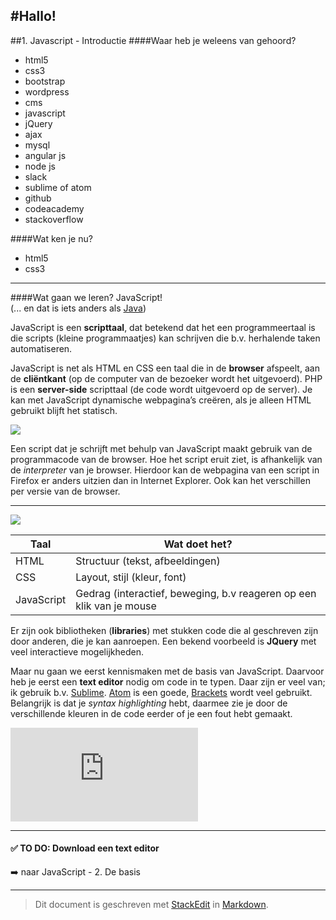 #Hallo!
---
##1. Javascript - Introductie 
####Waar heb je weleens van gehoord?
- html5
- css3
- bootstrap
- wordpress
- cms
- javascript
- jQuery
- ajax
- mysql
- angular js
- node js
- slack
- sublime of atom
- github
- codeacademy
- stackoverflow

####Wat ken je nu?
- html5
- css3

---

####Wat gaan we leren? JavaScript!  
(... en dat is iets anders als [Java](https://nl.wikipedia.org/wiki/Java_%28programmeertaal%29))

JavaScript is een **scripttaal**, dat betekend dat het een programmeertaal is die scripts (kleine programmaatjes) kan schrijven die b.v. herhalende taken automatiseren.

JavaScript is net als HTML en CSS een taal die in de **browser** afspeelt, aan de **cliëntkant** (op de computer van de bezoeker wordt het uitgevoerd). 
PHP is een **server-side** scripttaal (de code wordt uitgevoerd op de server). Je kan met JavaScript dynamische webpagina’s creëren, als je alleen HTML gebruikt blijft het statisch.

![](https://sdz-upload.s3.amazonaws.com/prod/upload/p1ch1_JavaScript%20client%20-%20New%20Page.png)

Een script dat je schrijft met behulp van JavaScript maakt gebruik van de programmacode van de browser.  Hoe het script eruit ziet, is afhankelijk van de *interpreter* van je browser. Hierdoor kan de webpagina van een script in Firefox er anders uitzien dan in Internet Explorer. Ook kan het verschillen per versie van de browser. 

----

![](http://blog.teamtreehouse.com/wp-content/uploads/2014/11/progressive-enhancement.png)

Taal     | Wat doet het?
-------- | ---
HTML | Structuur (tekst, afbeeldingen)
CSS    | Layout, stijl (kleur, font)
JavaScript     | Gedrag (interactief, beweging, b.v reageren op een klik van je mouse

Er zijn ook bibliotheken (**libraries**) met stukken code die al geschreven zijn door anderen, die je kan aanroepen. Een bekend voorbeeld is **JQuery** met veel interactieve mogelijkheden. 

Maar nu gaan we eerst kennismaken met de basis van JavaScript. 
Daarvoor heb je eerst een **text editor** nodig om code in te typen. Daar zijn er veel van; ik gebruik b.v. [Sublime](http://www.sublimetext.com/). [Atom](https://atom.io/) is een goede, [Brackets](http://brackets.io/) wordt veel gebruikt. 
Belangrijk is dat je *syntax highlighting* hebt, daarmee zie je door de verschillende kleuren in de code eerder of je een fout hebt gemaakt.  
 

![](https://ixquick-proxy.com/do/spg/show_picture.pl?l=english&rais=1&oiu=http://gunnariauvinen.com/content/images/2015/04/01_basic_javascript_syntax_highlighting-1.png&sp=1a0c0b009c0e30b60bd87a2be2815c71)

-----

#### :white_check_mark: **TO DO:** Download een text editor    

 :arrow_right: naar JavaScript - 2. De basis
 
-----

> Dit document is geschreven met [StackEdit](https://stackedit.io/) in [Markdown](https://help.github.com/articles/basic-writing-and-formatting-syntax).

